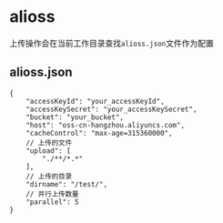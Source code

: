 # alioss
上传操作会在当前工作目录查找`alioss.json`文件作为配置

## alioss.json
```
{
    "accessKeyId": "your_accessKeyId",
    "accessKeySecret": "your_accessKeySecret",
    "bucket": "your_bucket",
    "host": "oss-cn-hangzhou.aliyuncs.com",
    "cacheControl": "max-age=315360000",
    // 上传的文件
    "upload": [
        "./**/*.*"
    ],
    // 上传的目录
    "dirname": "/test/",
    // 并行上传数量
    "parallel": 5
}
```